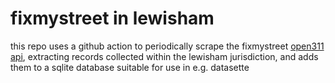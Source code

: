 # fixmystreet in lewisham

this repo uses a github action to periodically scrape the fixmystreet [open311 api](https://www.fixmystreet.com/open311), extracting records collected within the lewisham jurisdiction, and adds them to a sqlite database suitable for use in e.g. datasette
